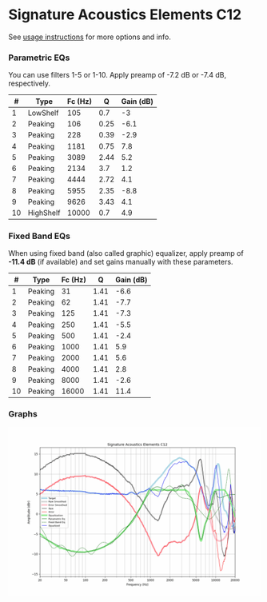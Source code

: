 # Signature Acoustics Elements C12
See [usage instructions](https://github.com/jaakkopasanen/AutoEq#usage) for more options and info.

### Parametric EQs
You can use filters 1-5 or 1-10. Apply preamp of -7.2 dB or -7.4 dB, respectively.

|   # | Type      |   Fc (Hz) |    Q |   Gain (dB) |
|-----|-----------|-----------|------|-------------|
|   1 | LowShelf  |       105 | 0.7  |        -3   |
|   2 | Peaking   |       106 | 0.25 |        -6.1 |
|   3 | Peaking   |       228 | 0.39 |        -2.9 |
|   4 | Peaking   |      1181 | 0.75 |         7.8 |
|   5 | Peaking   |      3089 | 2.44 |         5.2 |
|   6 | Peaking   |      2134 | 3.7  |         1.2 |
|   7 | Peaking   |      4444 | 2.72 |         4.1 |
|   8 | Peaking   |      5955 | 2.35 |        -8.8 |
|   9 | Peaking   |      9626 | 3.43 |         4.1 |
|  10 | HighShelf |     10000 | 0.7  |         4.9 |

### Fixed Band EQs
When using fixed band (also called graphic) equalizer, apply preamp of **-11.4 dB** (if available) and set gains manually with these parameters.

|   # | Type    |   Fc (Hz) |    Q |   Gain (dB) |
|-----|---------|-----------|------|-------------|
|   1 | Peaking |        31 | 1.41 |        -6.6 |
|   2 | Peaking |        62 | 1.41 |        -7.7 |
|   3 | Peaking |       125 | 1.41 |        -7.3 |
|   4 | Peaking |       250 | 1.41 |        -5.5 |
|   5 | Peaking |       500 | 1.41 |        -2.4 |
|   6 | Peaking |      1000 | 1.41 |         5.9 |
|   7 | Peaking |      2000 | 1.41 |         5.6 |
|   8 | Peaking |      4000 | 1.41 |         2.8 |
|   9 | Peaking |      8000 | 1.41 |        -2.6 |
|  10 | Peaking |     16000 | 1.41 |        11.4 |

### Graphs
![](./Signature%20Acoustics%20Elements%20C12.png)
